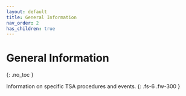 ```yaml
---
layout: default
title: General Information
nav_order: 2
has_children: true
---
```


# General Information

{: .no_toc }

Information on specific TSA procedures and events.
{: .fs-6 .fw-300 }